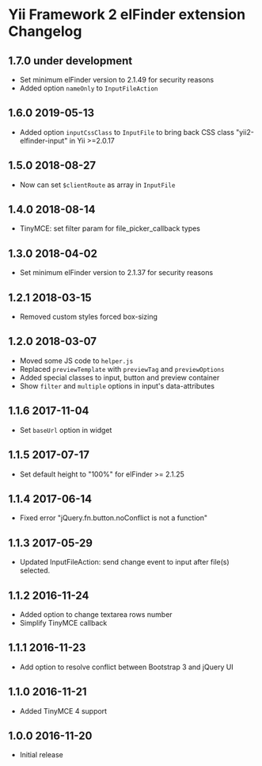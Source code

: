 # Yii Framework 2 elFinder extension Changelog

## 1.7.0 under development

- Set minimum elFinder version to 2.1.49 for security reasons
- Added option `nameOnly` to `InputFileAction`


## 1.6.0 2019-05-13

- Added option `inputCssClass` to `InputFile` to bring back CSS class "yii2-elfinder-input" in Yii >=2.0.17


## 1.5.0 2018-08-27

- Now can set `$clientRoute` as array in `InputFile`


## 1.4.0 2018-08-14

- TinyMCE: set filter param for file_picker_callback types


## 1.3.0 2018-04-02

- Set minimum elFinder version to 2.1.37 for security reasons


## 1.2.1 2018-03-15

- Removed custom styles forced box-sizing


## 1.2.0 2018-03-07

- Moved some JS code to `helper.js`
- Replaced `previewTemplate` with `previewTag` and `previewOptions`
- Added special classes to input, button and preview container
- Show `filter` and `multiple` options in input's data-attributes


## 1.1.6 2017-11-04

- Set `baseUrl` option in widget


## 1.1.5 2017-07-17

- Set default height to "100%" for elFinder >= 2.1.25


## 1.1.4 2017-06-14

- Fixed error "jQuery.fn.button.noConflict is not a function"


## 1.1.3 2017-05-29

- Updated InputFileAction: send change event to input after file(s) selected.


## 1.1.2 2016-11-24

- Added option to change textarea rows number
- Simplify TinyMCE callback


## 1.1.1 2016-11-23

- Add option to resolve conflict between Bootstrap 3 and jQuery UI


## 1.1.0 2016-11-21

- Added TinyMCE 4 support


## 1.0.0 2016-11-20

- Initial release
